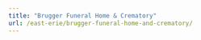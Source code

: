 ```yaml
---
title: "Brugger Funeral Home & Crematory"
url: /east-erie/brugger-funeral-home-and-crematory/
---
```

